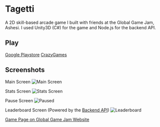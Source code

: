 # Tagetti
A 2D skill-based arcade game I built with friends at the Global Game Jam, Ashesi. I used Unity3D (C#) for the game and Node.js for the backend API. 

## Play 
[Google Playstore](https://play.google.com/store/apps/details?id=com.ggjAshesi.tagetti&hl=en)
[CrazyGames](https://crazygames.com/game/tagetti)


## Screenshots 
Main Screen
  ![Main Screen](https://lh3.googleusercontent.com/1LLUjA7HlnRNvtbNlF9Ftb-ZRvcHFENjAl4eEFROxCNhg_QrKe0xuY9MClkXGiz0twA=w720-h310-rw)

Stats Screen
  ![Stats Screen](https://lh3.googleusercontent.com/SgbaG5mXAPC4laorQ2YzMnTMrRIiyr1aanFIamqylo8Is3dYij8GSWP5QSJiTTsWDQ=w720-h310-rw)

Pause Screen 
  ![Paused](https://lh3.googleusercontent.com/ADJbcPx3RsESYxu9yTVEEfn7Z4u78IPow9OViWVGhiE9FKxMcJ9ZXZXFfaU1cYmtKg0=w720-h310-rw)

Leaderboard Screen (Powered by the [Backend API](https://github.com/kevin-deyoungster/Tagetti/tree/master/Backend))
  ![Leaderboard](https://lh3.googleusercontent.com/_fmd9Pub0yaHBOFVu-QxbQrblq0Vq9PzkG7afByef52ABFPdciHQyFnFOdlFGpQtpIqDyz1bKftvqgqd5EedP0iJm1HltKSqPnAL "Leaderboard")

[Game Page on Global Game Jam Website](https://globalgamejam.org/2017/games/tagetti)
